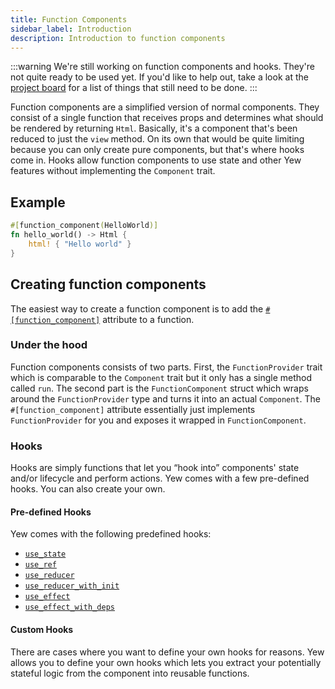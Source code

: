 ```yaml
---
title: Function Components
sidebar_label: Introduction
description: Introduction to function components 
---
```


:::warning
We're still working on function components and hooks. They're not quite ready to be used yet.
If you'd like to help out, take a look at the [project board](https://github.com/yewstack/yew/projects/3) for a list of things that still need to be done.
:::


Function components are a simplified version of normal components.
They consist of a single function that receives props and determines what should be rendered by returning `Html`.
Basically, it's a component that's been reduced to just the `view` method.
On its own that would be quite limiting because you can only create pure components, but that's where hooks come in.
Hooks allow function components to use state and other Yew features without implementing the `Component` trait.

## Example
 
```rust
#[function_component(HelloWorld)]
fn hello_world() -> Html {
    html! { "Hello world" }
}
```

## Creating function components

The easiest way to create a function component is to add the [`#[function_component]`](function-components/attribute.md) attribute to a function.

### Under the hood

Function components consists of two parts.
First, the `FunctionProvider` trait which is comparable to the `Component` trait but it only has a single method called `run`.
The second part is the `FunctionComponent` struct which wraps around the `FunctionProvider` type and turns it into an actual `Component`. 
The `#[function_component]` attribute essentially just implements `FunctionProvider` for you and exposes it wrapped in `FunctionComponent`.

### Hooks

Hooks are simply functions that let you “hook into” components' state and/or lifecycle and perform actions. Yew comes with a few pre-defined hooks. You can also create your own.

#### Pre-defined Hooks

Yew comes with the following predefined hooks:
- [`use_state`](function-components/pre-defined-hooks.md#use_state)
- [`use_ref`](function-components/pre-defined-hooks.md#use_ref)
- [`use_reducer`](function-components/pre-defined-hooks.md#use_reducer)
- [`use_reducer_with_init`](function-components/pre-defined-hooks.md#use_reducer_with_init)
- [`use_effect`](function-components/pre-defined-hooks.md#use_effect)
- [`use_effect_with_deps`](function-components/pre-defined-hooks.md#use_effect_with_deps)

#### Custom Hooks

There are cases where you want to define your own hooks for reasons. Yew allows you to define your own hooks which lets you extract your potentially stateful logic from the component into reusable functions. 
